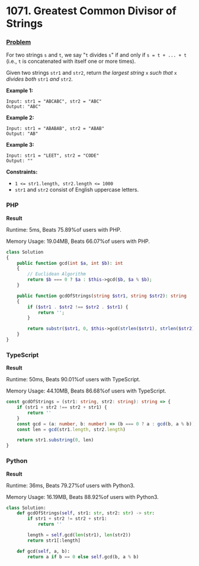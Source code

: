 # 1071. Greatest Common Divisor of Strings

### [Problem](https://leetcode.com/problems/greatest-common-divisor-of-strings/description/)

For two strings `s` and `t`, we say "`t` divides `s`" if and only if `s = t + ... + t` (i.e., `t` is concatenated with itself one or more times).

Given two strings `str1` and `str2`, return _the largest string_ `x` _such that_ `x` _divides both_ `str1` _and_ `str2`.

**Example 1:**

```
Input: str1 = "ABCABC", str2 = "ABC"
Output: "ABC"
```

**Example 2:**

```
Input: str1 = "ABABAB", str2 = "ABAB"
Output: "AB"
```

**Example 3:**

```
Input: str1 = "LEET", str2 = "CODE"
Output: ""
```

**Constraints:**

* `1 <= str1.length, str2.length <= 1000`
* `str1` and `str2` consist of English uppercase letters.

### PHP

**Result**

Runtime: 5ms, Beats 75.89%of users with PHP.

Memory Usage: 19.04MB, Beats 66.07%of users with PHP.

```php
class Solution
{
    public function gcd(int $a, int $b): int
    {
        // Euclidean Algorithm
        return $b === 0 ? $a : $this->gcd($b, $a % $b);
    }

    public function gcdOfStrings(string $str1, string $str2): string
    {
        if ($str1 . $str2 !== $str2 . $str1) {
            return '';
        }

        return substr($str1, 0, $this->gcd(strlen($str1), strlen($str2)));
    }
}
```

### TypeScript

**Result**

Runtime: 50ms, Beats 90.01%of users with TypeScript.

Memory Usage: 44.10MB, Beats 86.68%of users with TypeScript.

```typescript
const gcdOfStrings = (str1: string, str2: string): string => {
    if (str1 + str2 !== str2 + str1) {
        return ''
    }
    const gcd = (a: number, b: number) => (b === 0 ? a : gcd(b, a % b))
    const len = gcd(str1.length, str2.length)

    return str1.substring(0, len)
}
```

### Python

**Result**

Runtime: 36ms, Beats 79.27%of users with Python3.

Memory Usage: 16.19MB, Beats 88.92%of users with Python3.

```python
class Solution:
    def gcdOfStrings(self, str1: str, str2: str) -> str:
        if str1 + str2 != str2 + str1:
            return ''

        length = self.gcd(len(str1), len(str2))
        return str1[:length]

    def gcd(self, a, b):
        return a if b == 0 else self.gcd(b, a % b)
```

